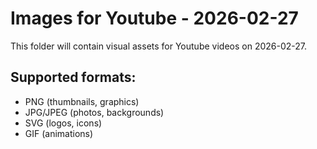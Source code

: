 # Images for Youtube - 2026-02-27

This folder will contain visual assets for Youtube videos on 2026-02-27.

## Supported formats:
- PNG (thumbnails, graphics)
- JPG/JPEG (photos, backgrounds)
- SVG (logos, icons)
- GIF (animations)
